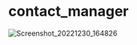 # contact_manager
![Screenshot_20221230_164826](https://user-images.githubusercontent.com/40697299/210072303-d41a2e48-48ea-4f78-8ba0-66e33fb72d5c.png)

